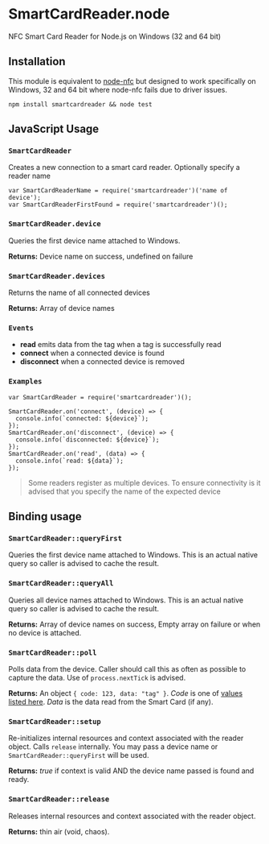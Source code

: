 # SmartCardReader.node
NFC Smart Card Reader for Node.js on Windows (32 and 64 bit)

## Installation
This module is equivalent to [node-nfc](https://github.com/camme/node-nfc) but designed to work specifically on Windows, 32 and 64 bit where node-nfc fails due to driver issues.

```JS
npm install smartcardreader && node test
```

## JavaScript Usage

### `SmartCardReader`
Creates a new connection to a smart card reader. Optionally specify a reader name

```
var SmartCardReaderName = require('smartcardreader')('name of device');
var SmartCardReaderFirstFound = require('smartcardreader')();
```

### `SmartCardReader.device`
Queries the first device name attached to Windows.

**Returns:** Device name on success, undefined on failure

### `SmartCardReader.devices`
Returns the name of all connected devices

**Returns:** Array of device names

### `Events`

 - **read** emits data from the tag when a tag is successfully read
 - **connect** when a connected device is found
 - **disconnect** when a connected device is removed

### `Examples`
```
var SmartCardReader = require('smartcardreader')();

SmartCardReader.on('connect', (device) => {
  console.info(`connected: ${device}`);
});
SmartCardReader.on('disconnect', (device) => {
  console.info(`disconnected: ${device}`);
});
SmartCardReader.on('read', (data) => {
  console.info(`read: ${data}`);
});
```

> Some readers register as multiple devices. To ensure connectivity is it advised that you specify the name of the expected device

## Binding usage

### `SmartCardReader::queryFirst`
Queries the first device name attached to Windows. This is an actual native query so caller is advised to cache the result.

### `SmartCardReader::queryAll`
Queries all device names attached to Windows. This is an actual native query so caller is advised to cache the result.

**Returns:** Array of device names on success, Empty array on failure or when no device is attached.

### `SmartCardReader::poll`
Polls data from the device. Caller should call this as often as possible to capture the data. Use of `process.nextTick` is advised.

**Returns:** An object `{ code: 123, data: "tag" }`. *Code* is one of [values listed here](https://msdn.microsoft.com/en-us/library/ms936965.aspx). *Data* is the data read from the Smart Card (if any).

### `SmartCardReader::setup`
Re-initializes internal resources and context associated with the reader object. Calls `release` internally. You may pass a device name or `SmartCardReader::queryFirst` will be used.

**Returns:** *true* if context is valid AND the device name passed is found and ready.

### `SmartCardReader::release`
Releases internal resources and context associated with the reader object.

**Returns:** thin air (void, chaos).
